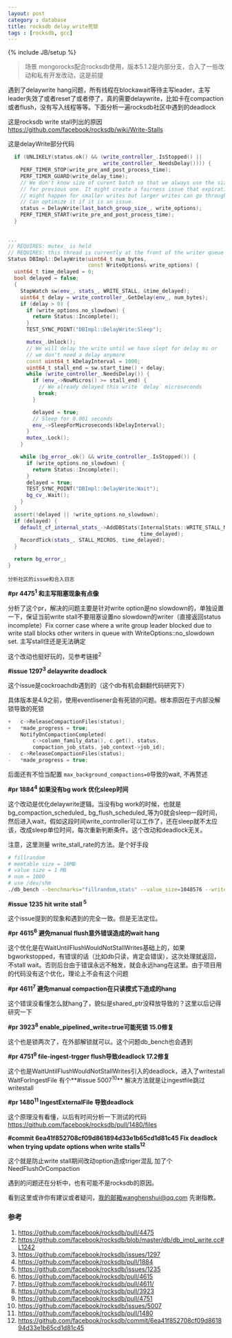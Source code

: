 ```yaml
---
layout: post
category : database
title: rocksdb delay write死锁
tags : [rocksdb, gcc]
---
```

{% include JB/setup %}

>场景 mongorocks配合rocksdb使用，版本5.1.2是内部分支，合入了一些改动和私有开发改动，这是前提



遇到了delaywrite hang问题，所有线程在blockawait等待主写leader，主写leader失效了或者reset了或者停了，真的需要delaywrite，比如卡在compaction或者flush，没有写入线程等等。下面分析一遍rocksdb社区中遇到的deadlock

这是rocksdb write stall列出的原因 <https://github.com/facebook/rocksdb/wiki/Write-Stalls>



这是delayWrite部分代码

```C++
  if (UNLIKELY(status.ok() && (write_controller_.IsStopped() ||
                               write_controller_.NeedsDelay()))) {
    PERF_TIMER_STOP(write_pre_and_post_process_time);
    PERF_TIMER_GUARD(write_delay_time);
    // We don't know size of curent batch so that we always use the size
    // for previous one. It might create a fairness issue that expiration
    // might happen for smaller writes but larger writes can go through.
    // Can optimize it if it is an issue.
    status = DelayWrite(last_batch_group_size_, write_options);
    PERF_TIMER_START(write_pre_and_post_process_time);
  }


...
// REQUIRES: mutex_ is held
// REQUIRES: this thread is currently at the front of the writer queue
Status DBImpl::DelayWrite(uint64_t num_bytes,
                          const WriteOptions& write_options) {
  uint64_t time_delayed = 0;
  bool delayed = false;
  {
    StopWatch sw(env_, stats_, WRITE_STALL, &time_delayed);
    uint64_t delay = write_controller_.GetDelay(env_, num_bytes);
    if (delay > 0) {
      if (write_options.no_slowdown) {
        return Status::Incomplete();
      }
      TEST_SYNC_POINT("DBImpl::DelayWrite:Sleep");

      mutex_.Unlock();
      // We will delay the write until we have slept for delay ms or
      // we don't need a delay anymore
      const uint64_t kDelayInterval = 1000;
      uint64_t stall_end = sw.start_time() + delay;
      while (write_controller_.NeedsDelay()) {
        if (env_->NowMicros() >= stall_end) {
          // We already delayed this write `delay` microseconds
          break;
        }

        delayed = true;
        // Sleep for 0.001 seconds
        env_->SleepForMicroseconds(kDelayInterval);
      }
      mutex_.Lock();
    }

    while (bg_error_.ok() && write_controller_.IsStopped()) {
      if (write_options.no_slowdown) {
        return Status::Incomplete();
      }
      delayed = true;
      TEST_SYNC_POINT("DBImpl::DelayWrite:Wait");
      bg_cv_.Wait();
    }
  }
  assert(!delayed || !write_options.no_slowdown);
  if (delayed) {
    default_cf_internal_stats_->AddDBStats(InternalStats::WRITE_STALL_MICROS,
                                           time_delayed);
    RecordTick(stats_, STALL_MICROS, time_delayed);
  }

  return bg_error_;
}
```



`分析社区的issue和合入日志`

**#pr 4475<sup>1</sup> 和主写阻塞现象有点像**

分析了这个pr，解决的问题主要是针对write option是no  slowdown的，单独设置一下，保证当前write stall不要阻塞设置no slowdown的writer（直接返回status incomplete）Fix corner case where a write group leader blocked due to write stall blocks other writers in queue with WriteOptions::no_slowdown set. 主写stall住还是无法确定

这个改动也挺好玩的，见参考链接<sup>2</sup>

**#issue 1297<sup>3</sup> delaywrite deadlock**

这个issue是cockroachdb遇到的（这个db有机会翻翻代码研究下）

具体版本是4.9之前，使用eventlisener会有死锁的问题。根本原因在于内部没解锁导致的死锁

```c++
+	c->ReleaseCompactionFiles(status);
+	*made_progress = true;
	NotifyOnCompactionCompleted(
        c->column_family_data(), c.get(), status, 
        compaction_job_stats, job_context->job_id);        
-	c->ReleaseCompactionFiles(status);	
-	*made_progress = true;
```



后面还有不恰当配置 `max_background_compactions=0`导致的wait, 不再赘述

**#pr 1884<sup>4</sup> 如果没有bg work 优化sleep时间**

这个改动是优化delaywrite逻辑。当没有bg work的时候，也就是bg_compaction_scheduled_ bg_flush_scheduled_等为0就会sleep一段时间，然后进入wait，假如这段时间write_controller可以工作了，还在sleep就不太应该，改成sleep单位时间，每次重新判断条件。这个改动和deadlock无关。

注意，这里测量 write_stall_rate的方法。是个好手段

```bash
# fillrandom
# memtable size = 10MB
# value size = 1 MB
# num = 1000
# use /dev/shm
./db_bench --benchmarks="fillrandom,stats" --value_size=1048576 --write_buffer_size=10485760 --num=1000 --delayed_write_rate=XXXXX  --db="/dev/shm/new_stall" | grep "Cumulative stall"
```



**#issue 1235 hit write stall<sup> 5</sup>**  

这个issue提到的现象和遇到的完全一致。但是无法定位。

**#pr 4615<sup>6</sup> 避免manual flush意外错误造成的wait hang**

这个优化是在WaitUntilFlushWouldNotStallWrites基础上的，如果bgworkstopped，有错误的话（比如db只读，肯定会错误），这次处理就返回，不stall wait。否则后台由于错误永远不触发，就会永远hang在这里。由于项目用的代码没有这个优化，理论上不会有这个问题

**#pr 4611<sup>7</sup> 避免manual compaction在只读模式下造成的hang**

这个错误没看懂怎么就hang了，貌似是shared_ptr没释放导致的？这里以后记得研究一下

**#pr 3923<sup>8</sup> enable_pipelined_write=true可能死锁 15.0修复**

这个也是锁两次了，在外部解锁就可以。这个问题db_bench也会遇到

**#pr 4751<sup>9</sup> file-ingest-trgger flush导致deadlock 17.2修复**

这个也是WaitUntilFlushWouldNotStallWrites引入的deadlock，进入了writestall WaitForIngestFile 有个**#issue 5007<sup>10</sup>** 解决方法就是让ingestfile跳过writestall

**#pr 1480<sup>11</sup> IngestExternalFile 导致deadlock**

这个原理没有看懂，以后有时间分析一下测试的代码<https://github.com/facebook/rocksdb/pull/1480/files>

**#commit 6ea41f852708cf09d861894d33e1b65cd1d81c45 Fix deadlock when trying update options when write stalls<sup>12</sup>**

这个就是防止write stall期间改动option造成triger混乱 加了个NeedFlushOrCompaction



遇到的问题还在分析中，也有可能不是rocksdb的原因。

看到这里或许你有建议或者疑问，我的邮箱wanghenshui@qq.com 先谢指教。

### 参考

1. https://github.com/facebook/rocksdb/pull/4475
2. <https://github.com/facebook/rocksdb/blob/master/db/db_impl_write.cc#L1242>
3. <https://github.com/facebook/rocksdb/issues/1297>
4. <https://github.com/facebook/rocksdb/pull/1884>
5. https://github.com/facebook/rocksdb/issues/1235
6. <https://github.com/facebook/rocksdb/pull/4615>
7. <https://github.com/facebook/rocksdb/pull/4611/>
8. <https://github.com/facebook/rocksdb/pull/3923>
9. <https://github.com/facebook/rocksdb/pull/4751>
10. <https://github.com/facebook/rocksdb/issues/5007>
11. <https://github.com/facebook/rocksdb/pull/1480>
12. <https://github.com/facebook/rocksdb/commit/6ea41f852708cf09d861894d33e1b65cd1d81c45>



